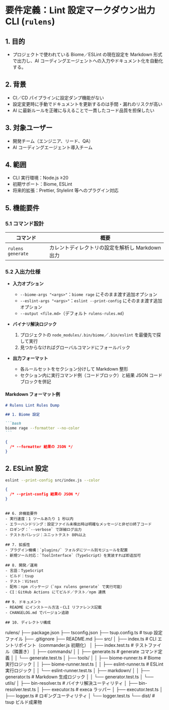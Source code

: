 # 要件定義：Lint 設定マークダウン出力 CLI (`rulens`)

## 1. 目的

- プロジェクトで使われている Biome／ESLint の現在設定を Markdown 形式で出力し、AI コーディングエージェントへの入力やドキュメント化を自動化する。

## 2. 背景

- CI／CD パイプラインに設定ダンプ機能がない
- 設定変更時に手動でドキュメントを更新するのは手間・漏れのリスクが高い
- AI に最新ルールを正確に与えることで一貫したコード品質を担保したい

## 3. 対象ユーザー

- 開発チーム（エンジニア、リード、QA）
- AI コーディングエージェント導入チーム

## 4. 範囲

- CLI 実行環境：Node.js ≥20
- 初期サポート：Biome, ESLint
- 将来的拡張：Prettier, Stylelint 等へのプラグイン対応

## 5. 機能要件

### 5.1 コマンド設計

| コマンド            | 概要                                             |
| ------------------- | ------------------------------------------------ |
| `rulens generate`   | カレントディレクトリの設定を解析し Markdown 出力 |

### 5.2 入出力仕様

- **入力オプション**

  - `--biome-args "<args>"`：`biome rage` にそのまま渡す追加オプション
  - `--eslint-args "<args>"`：`eslint --print-config` にそのまま渡す追加オプション
  - `--output <file.md>`（デフォルト `rulens-rules.md`）

- **バイナリ解決ロジック**

  1. プロジェクトの `node_modules/.bin/biome`／`.bin/eslint` を最優先で探して実行
  2. 見つからなければグローバルコマンドにフォールバック

- **出力フォーマット**

  - 各ルールセットをセクション分けして Markdown 整形
  - セクション内に実行コマンド例（コードブロック）と結果 JSON コードブロックを併記

#### Markdown フォーマット例

````markdown
# Rulens Lint Rules Dump

## 1. Biome 設定

```bash
biome rage --formatter --no-color
```
````

```json
{
  /* --formatter 結果の JSON */
}
```

## 2. ESLint 設定

```bash
eslint --print-config src/index.js --color
```

```json
{
  /* --print-config 結果の JSON */
}
```

```

## 6. 非機能要件
- 実行速度：1 ツールあたり 1 秒以内
- エラーハンドリング：設定ファイル未検出時は明確なメッセージと非ゼロ終了コード
- ロギング：`--verbose` で詳細ログ出力
- テストカバレッジ：ユニットテスト 80%以上

## 7. 拡張性
- プラグイン機構：`plugins/` フォルダにツール別モジュールを配置
- 新規ツール対応：`ToolInterface`（TypeScript）を実装すれば即追加可

## 8. 開発／運用
- 言語：TypeScript
- ビルド：tsup
- テスト：Vitest
- 配布：npm パッケージ（`npx rulens generate` で実行可能）
- CI：GitHub Actions にてビルド／テスト／npm 連携

## 9. ドキュメント
- README にインストール方法・CLI リファレンス記載
- CHANGELOG.md でバージョン追跡

## 10. ディレクトリ構成

```

rulens/
├── package.json
├── tsconfig.json
├── tsup.config.ts # tsup 設定ファイル
├── .gitignore
├── README.md
├── src/
│ ├── index.ts # CLI エントリポイント（commander.js 初期化）
│ ├── index.test.ts # テストファイル（隣置き）
│ ├── commands/
│ │ ├── generate.ts # generate コマンド定義
│ │ └── generate.test.ts
│ ├── tools/
│ │ ├── biome-runner.ts # Biome 実行ロジック
│ │ ├── biome-runner.test.ts
│ │ ├── eslint-runner.ts # ESLint 実行ロジック
│ │ └── eslint-runner.test.ts
│ ├── markdown/
│ │ ├── generator.ts # Markdown 生成ロジック
│ │ └── generator.test.ts
│ └── utils/
│ ├── bin-resolver.ts # バイナリ解決ユーティリティ
│ ├── bin-resolver.test.ts
│ ├── executor.ts # execa ラッパー
│ ├── executor.test.ts
│ ├── logger.ts # ロギングユーティリティ
│ └── logger.test.ts
└── dist/ # tsup ビルド成果物

```

```
